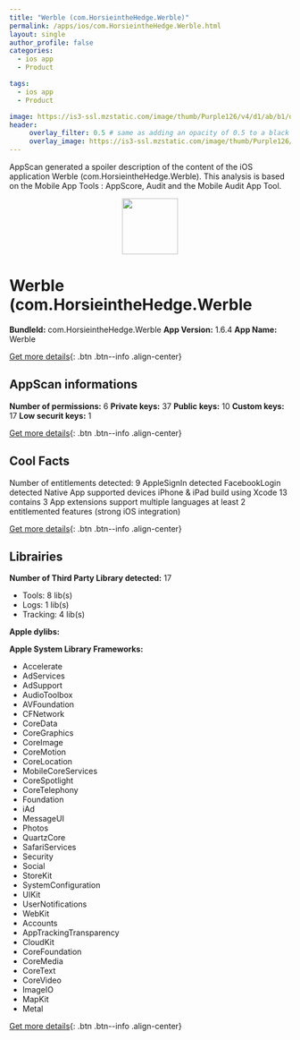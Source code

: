 ```yaml
---
title: "Werble (com.HorsieintheHedge.Werble)"
permalink: /apps/ios/com.HorsieintheHedge.Werble.html
layout: single
author_profile: false
categories: 
  - ios app 
  - Product 

tags: 
  - ios app 
  - Product 

image: https://is3-ssl.mzstatic.com/image/thumb/Purple126/v4/d1/ab/b1/d1abb1d5-5236-3152-2f4d-85561cd19d17/AppIcon-0-0-1x_U007emarketing-0-0-0-7-0-0-sRGB-0-0-0-GLES2_U002c0-512MB-85-220-0-0.png/512x512bb.jpg
header: 
     overlay_filter: 0.5 # same as adding an opacity of 0.5 to a black background
     overlay_image: https://is3-ssl.mzstatic.com/image/thumb/Purple126/v4/d1/ab/b1/d1abb1d5-5236-3152-2f4d-85561cd19d17/AppIcon-0-0-1x_U007emarketing-0-0-0-7-0-0-sRGB-0-0-0-GLES2_U002c0-512MB-85-220-0-0.png/512x512bb.jpg
---
```

AppScan generated a spoiler description of the content of the iOS application Werble (com.HorsieintheHedge.Werble). This analysis is based on the Mobile App Tools : AppScore, Audit and the Mobile Audit App Tool.

  
  
<div style="text-align: center;"><img src="https://is3-ssl.mzstatic.com/image/thumb/Purple126/v4/d1/ab/b1/d1abb1d5-5236-3152-2f4d-85561cd19d17/AppIcon-0-0-1x_U007emarketing-0-0-0-7-0-0-sRGB-0-0-0-GLES2_U002c0-512MB-85-220-0-0.png/512x512bb.jpg" width="100" height="100"></div>  
  
# Werble (com.HorsieintheHedge.Werble

**BundleId:** com.HorsieintheHedge.Werble
**App Version:** 1.6.4
**App Name:** Werble


[Get more details](/pricing.html){: .btn .btn--info .align-center}  
  
## AppScan informations 

**Number of permissions:** 6
**Private keys:** 37
**Public keys:** 10
**Custom keys:** 17
**Low securit keys:** 1
  
[Get more details](/pricing.html){: .btn .btn--info .align-center}

## Cool Facts

Number of entitlements detected: 9
AppleSignIn detected
FacebookLogin detected
Native App
supported devices iPhone & iPad
build using Xcode 13
contains 3 App extensions
support multiple languages
at least 2 entitlemented features (strong iOS integration)
  
[Get more details](/pricing.html){: .btn .btn--info .align-center}

## Librairies 
**Number of Third Party Library detected:** 17
- Tools: 8 lib(s)
- Logs: 1 lib(s)
- Tracking: 4 lib(s)

**Apple dylibs:**


**Apple System Library Frameworks:**
- Accelerate
- AdServices
- AdSupport
- AudioToolbox
- AVFoundation
- CFNetwork
- CoreData
- CoreGraphics
- CoreImage
- CoreMotion
- CoreLocation
- MobileCoreServices
- CoreSpotlight
- CoreTelephony
- Foundation
- iAd
- MessageUI
- Photos
- QuartzCore
- SafariServices
- Security
- Social
- StoreKit
- SystemConfiguration
- UIKit
- UserNotifications
- WebKit
- Accounts
- AppTrackingTransparency
- CloudKit
- CoreFoundation
- CoreMedia
- CoreText
- CoreVideo
- ImageIO
- MapKit
- Metal


  
[Get more details](/pricing.html){: .btn .btn--info .align-center}

